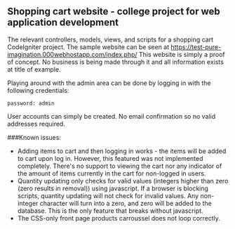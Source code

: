 ## Shopping cart website - college project for web application development

The relevant controllers, models, views, and scripts for a shopping cart CodeIgniter project. The sample website can be seen at https://test-pure-imagination.000webhostapp.com/index.php/
This website is simply a proof of concept. No business is being made through it and all information exists at title of example.

Playing around with the admin area can be done by logging in with the following credentials:
```email: admin@admin.com
password: admin
```
User accounts can simply be created. No email confirmation so no valid addresses required.

###Known issues:
- Adding items to cart and then logging in works - the items will be added to cart upon log in. However, this featured was not implemented completely. There's no support to viewing the cart nor any indicator of the amount of items currently in the cart for non-logged in users.
- Quantity updating only checks for valid values (integers higher than zero (zero results in removal)) using javascript. If a browser is blocking scripts, quantity updating will not check for invalid values. Any non-integer character will turn into a zero, and zero will be added to the database. This is the only feature that breaks without javascript.
- The CSS-only front page products carroussel does not loop correctly.